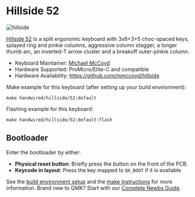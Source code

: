 # Hillside 52

![hillside](https://imgur.com/eDqDMk7h.png)

[Hillside 52](https://github.com/mmccoyd/hillside)
 is a split ergonomic keyboard with 3x6+3+5 choc-spaced keys,
 splayed ring and pinkie columns, aggressive column stagger,
 a longer thumb arc, an inverted-T arrow cluster and a breakoff outer-pinkie column.

* Keyboard Maintainer: [Michael McCoyd](https://github.com/mmccoyd)
* Hardware Supported: ProMicro/Elite-C and compatible
* Hardware Availability: https://github.com/mmccoyd/hillside

Make example for this keyboard (after setting up your build environment):

    make handwired/hillside/52:default

Flashing example for this keyboard:

    make handwired/hillside/52:default:flash

## Bootloader

Enter the bootloader by either:

* **Physical reset button**: Briefly press the button on the front of the PCB.
* **Keycode in layout**: Press the key mapped to `QK_BOOT` if it is available

See the [build environment setup](https://docs.qmk.fm/#/getting_started_build_tools) and the [make instructions](https://docs.qmk.fm/#/getting_started_make_guide) for more information. Brand new to QMK? Start with our [Complete Newbs Guide](https://docs.qmk.fm/#/newbs).
